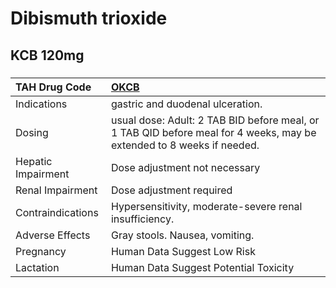 # Dibismuth trioxide

## KCB 120mg

##### 

| TAH Drug Code      | [OKCB](https://www.tahsda.org.tw/drugs/hissearch.php?drug_code=OKCB)                                                  |
|:-------------------|:----------------------------------------------------------------------------------------------------------------------|
| Indications        | gastric and duodenal ulceration.                                                                                      |
| Dosing             | usual dose: Adult: 2 TAB BID before meal, or 1 TAB QID before meal for 4 weeks, may be extended to 8 weeks if needed. |
| Hepatic Impairment | Dose adjustment not necessary                                                                                         |
| Renal Impairment   | Dose adjustment required                                                                                              |
| Contraindications  | Hypersensitivity, moderate-severe renal insufficiency.                                                                |
| Adverse Effects    | Gray stools. Nausea, vomiting.                                                                                        |
| Pregnancy          | Human Data Suggest Low Risk                                                                                           |
| Lactation          | Human Data Suggest Potential Toxicity                                                                                 |

